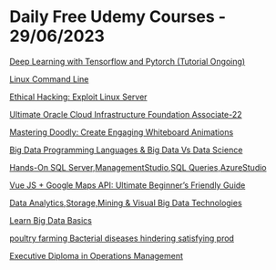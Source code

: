 # Daily Free Udemy Courses - 29/06/2023

[Deep Learning with Tensorflow and Pytorch (Tutorial Ongoing)](https://www.udemy.com/course/deep-learning-tutorial-with-tensorflow-and-pytorch/?couponCode=3E150B3E21D9AACACFCB)
[Linux Command Line](https://www.udemy.com/course/linux-command-line-tutorial/?couponCode=WECANCHECK)
[Ethical Hacking: Exploit Linux Server](https://www.udemy.com/course/ethical-hacking-exploit-linux-server/?couponCode=WECANCHECK)
[Ultimate Oracle Cloud Infrastructure Foundation Associate-22](https://www.udemy.com/course/oracle-cloud-infrastructure-foundation-associate-certification-trainin/?couponCode=1F892384D27729896C3D)
[Mastering Doodly: Create Engaging Whiteboard Animations](https://www.udemy.com/course/mastering-doodly-2d-animation-whiteboard-animation/?couponCode=DB2D9DC7E1FF272EAC84)
[Big Data Programming Languages & Big Data Vs Data Science](https://www.udemy.com/course/big-data-programming-languages-big-data-vs-data-science/?couponCode=5ED2D6FA107A71DE952C)
[Hands-On SQL Server,ManagementStudio,SQL Queries,AzureStudio](https://www.udemy.com/course/hands-on-sql-servermanagementstudiosql-queriesazurestudio/?couponCode=652FBABF434CA3EED374)
[Vue JS + Google Maps API: Ultimate Beginner’s Friendly Guide](https://www.udemy.com/course/vuejs-google-maps-api-for-beginners/?couponCode=VG-FC-JUN-2023)
[Data Analytics,Storage,Mining & Visual Big Data Technologies](https://www.udemy.com/course/different-technologies-in-big-data/?couponCode=D6EDAD5494A8B581959C)
[Learn Big Data Basics](https://www.udemy.com/course/learn-big-data-basics/?couponCode=DB57297C136187890CE9)
[poultry farming Bacterial diseases hindering satisfying prod](https://www.udemy.com/course/poultry-farming-bacterial-diseases-hindering-satisfying-prod/?couponCode=5D2336BE03413C33B36B)
[Executive Diploma in Operations Management](https://www.udemy.com/course/operations_management/?couponCode=5E8B6D21AA6A5F1FDD22)
